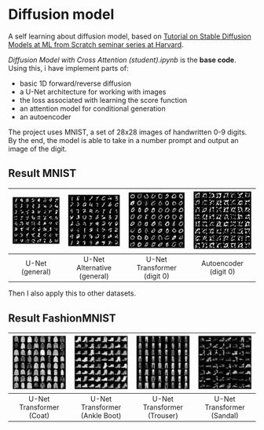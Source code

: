 # Diffusion model

A self learning about diffusion model, based on [Tutorial on Stable Diffusion Models at ML from Scratch seminar series at Harvard](https://github.com/Animadversio/DiffusionFromScratch).

*Diffusion Model with Cross Attention (student).ipynb* is the **base code**. Using this, i have implement parts of:

- basic 1D forward/reverse diffusion
- a U-Net architecture for working with images
- the loss associated with learning the score function
- an attention model for conditional generation
- an autoencoder
  
The project uses MNIST, a set of 28x28 images of handwritten 0-9 digits. By the end, the model is able to take in a number prompt and output an image of the digit.

## Result MNIST

| ![Caption 1](result/unet.png) | ![Caption 2](result/unet_alternative.png) | ![Caption 3](result/unet_transformer.png) | ![Caption 4](result/autoencoder.png) |
| :------------------------------: | :------------------------------: | :------------------------------: | :------------------------------: |
| U-Net (general)                            | U-Net Alternative (general)                | U-Net Transformer (digit 0)               | Autoencoder (digit 0)                      |

Then I also apply this to other datasets.

## Result FashionMNIST

| ![Caption 1](result/unet_transformer_fashion_coat.png) | ![Caption 2](result/unet_transformer_fashion_ankleboot.png) | ![Caption 3](result/unet_transformer_fashion_trouser.png) | ![Caption 4](result/unet_transformer_fashion_sandal.png) |
| :------------------------------: | :------------------------------: | :------------------------------: | :------------------------------: |
| U-Net Transformer (Coat)                            | U-Net Transformer (Ankle Boot)                | U-Net Transformer (Trouser)               | U-Net Transformer (Sandal)                      |
